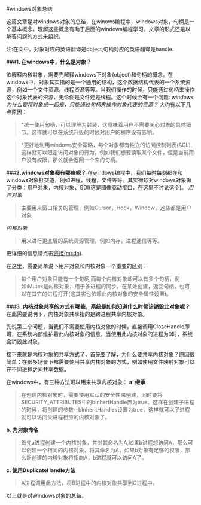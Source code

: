 ﻿#windows对象总结

这篇文章是对windows对象的总结，在winows编程中，windows对象，句柄是一个基本概念，理解这些概念有助于后面的windows编程学习。文章的形式还是以解答问题的方式来组织。

注:在文中，对象对应的英语翻译是object,句柄对应的英语翻译是handle.

###**1. 在windows中，什么是对象？**

欲解释内核对象，需要先解释windows下对象(object)和句柄的概念。在windows中，对象其实指的是一个通用的结构，这个数据结构代表的一个系统资源，例如一个文件资源，线程资源等等。当我们操作的时候，只能通过句柄来操作这个对象代表的资源，无论你是文件还是线程。这个时候会有一个问题:
*windows为什么要将对象统一起来，只能通过句柄来操作对象代表的资源？*
大约有以下几点原因：

>*统一使用句柄，可以理解为封装，这意味着用户不需要关心对象的具体细节。这样就可以在系统升级的时候对用户的程序没有影响。

> *更好地利用windows安全策略，每个对象都有独立的访问控制列表(ACL),这样就可以限定访问对象的行为。例如我们想要读取某个文件，但是当前用户没有权限，那么就会返回一个空的句柄。

###**2.windows对象都有哪些呢？**
在windows编程中，我们每时每刻都在和windows对象打交道，例如进程，线程，文件等等。其实微软对windows对象做了分类：用户对象，内核对象，GDI(这是图像驱动接口，在这里不讨论这个)。
*用户对象*
>主要用来窗口相关的管理，例如Cursor，Hook，Window，这些都是用户对象

*内核对象*
>用来进行更底层的系统资源管理，例如内存，进程通信等等。

更详细的信息请点击[链接(msdn)](https://msdn.microsoft.com/en-us/library/windows/desktop/ms724515(v=vs.85).aspx).

在这里，需要简单说下用户对象和内核对象一个重要的区别：
>每个用户对象只能有一个句柄;而每个内核对象却可以有多个句柄，例如:Mutex是内核对象，用于多进程的同步，在某处创建，返回句柄，也可以在其它的进程打开(这其实也依赖此内核对象的安全属性设置)。

###**3 .内核对象共享的方式有哪些，系统是如何知道什么时候该销毁此对象呢？**
在此需要说明下，内核对象共享指的是跨进程共享内核对象。

先说第二个问题，当我们不需要使用内核对象的时候，直接调用CloseHandle即可，在系统内部维护着此内核对象的信息，当使用此内核对象的进程为0时，系统会销毁此对象。

接下来就是内核对象的共享方式了，首先要了解，为什么要共享内核对象？原因很简单：在很多场景下都需要使用共享内核对象的方式，例如使用文件映射对象可以在不同进程之间共享数据。

在windows中，有三种方法可以用来共享内核对象：
**a. 继承**
>在创建内核对象时，需要使用默认的安全性来创建，同时要将SECURITY_ATTRIBUTES中的bInhertHandle置为true。这样在创建子进程的时候，将创建的参数--bInheritHandles设置为true，这样就可以子进程就可以访问父进程相应的内核对象了。

**b. 为对象命名<br>**
>首先a进程创建一个内核对象，并对其命名为A,如果b进程想访问A，那么可以创建一个相同的内核对象，将其命名为A，如果b对象有足够的权限，那么新创建的内核对象将指向A，b进程就可以访问A了。

**c. 使用DuplicateHandle方法<br>**

>A进程调用此方法，将B进程中的内核对象共享到C进程中。

以上就是对Windows对象的总结。
